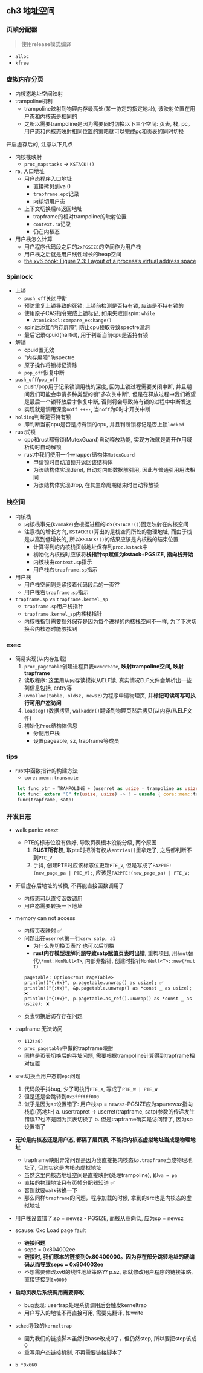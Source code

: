 ## ch3 地址空间

### 页帧分配器

> 使用release模式编译

- `alloc`
- `kfree`

### 虚拟内存分页

- 内核态地址空间映射
- trampoline机制
    * trampoline映射到物理内存最高处(某一协定的指定地址), 该映射位置在用户态和内核态是相同的
    * 之所以需要trampoline是因为需要同时切换以下三个空间: 页表, 栈, pc。用户态和内核态映射相同位置的策略就可以完成pc和页表的同时切换

开启虚存后的, 注意以下几点

- 内核栈映射
    * `proc_mapstacks` -> `KSTACK!()`
- ra, 入口地址
    * 用户态程序入口地址
        + 直接拷贝到va 0
        + `trapframe.epc`记录
        + 内核切用户态
    * 上下文切换后ra返回地址
        + trapframe的相对trampoline的映射位置
        + `context.ra`记录
        + 仍在内核态
- 用户栈怎么计算
    * 用户程序代码段之后的`2xPGSIZE`的空间作为用户栈
    * 用户栈之后就是用户线性增长的heap空间
    * [the xv6 book: Figure 2.3: Layout of a process’s virtual address space](https://pdos.csail.mit.edu/6.S081/2020/xv6/book-riscv-rev1.pdf)


### Spinlock

- 上锁
    * `push_off`关闭中断
    * 预防重复上锁导致的死锁: 上锁前检测是否持有锁, 应该是不持有锁的
    * 使用原子CAS指令完成上锁标记, 如果失败则spin: `while`
        + `AtomicBool:compare_exchange()`
    * spin后添加"内存屏障", 防止cpu预取导致spectre漏洞
    * 最后记录cpuid(hartid), 用于判断当前cpu是否持有锁
- 解锁
    * cpuid置无效
    * "内存屏障"防spectre
    * 原子操作将锁标记清除
    * `pop_off`恢复中断
- `push_off`/`pop_off`
    * push/pop用于记录锁调用栈的深度, 因为上锁过程需要关闭中断, 并且期间我们可能会申请多种类型的锁"多次关中断", 但是在释放过程中我们希望是最后一个锁释放后才恢复中断, 否则将会导致持有锁的过程中中断发送
    * 实现就是调用深度`noff ++--`, 当`noff`为0时才开关中断
- `holding`判断是否持有锁
    * 即判断当前cpu是否是持有锁的cpu, 并且判断锁标记是否上锁`locked`
- rust式锁
    * cpp和rust都有锁(MutexGuard)自动释放功能, 实现方法就是离开作用域析构时自动解锁
    * rust中我们使用一个wrapper结构体`MutexGuard`
        + 申请锁时自动加锁并返回该结构体
        + 为该结构体实现deref, 自动对内部数据解引用, 因此与普通引用用法相同
        + 为该结构体实现drop, 在其生命周期结束时自动释放锁


### 栈空间

- 内核栈
    * 内核栈事先(`kvmmake`)会根据进程的idx(`KSTACK!()`)固定映射在内核空间
    * 注意栈的增长方向, `KSTACK!()`算出的是栈空间所处的物理地址, 而由于栈是从高到低增长的, 所以`KSTACK!()`的结果应该是内核栈的结束位置
        + 计算得到的内核栈页帧地址保存到`proc.kstack`中
        + 初始化内核栈时应该将**栈指针sp赋值为kstack+PGSIZE, 指向栈开始**
        + 内核栈由`context.sp`指示
        + 用户栈右`trapframe.sp`指示
- 用户栈
    * 用户栈空间则是紧接着代码段后的一页??
    * 用户栈右`trapframe.sp`指示
- `trapframe.sp` vs `trapframe.kernel_sp`
    * `trapframe.sp`用户栈指针
    * `trapframe.kernel_sp`内核栈指针
    * 内核栈指针需要额外保存是因为每个进程的内核栈空间不一样, 为了下次切换会内核态时能够找到


### exec

- 简易实现(从内存加载)
    1. `proc_pagetable`创建进程页表`uvmcreate`, **映射trampoline空间, 映射trapframe**
    2. 读取程序: 这里用从内存读模拟从ELF读, 真实情况ELF文件会解析出一些列信息包括, entry等
    3. `uvmalloc(table, oldsz, newsz)`为程序申请物理页, **并标记可读可写可执行可用户态访问**
    4. `loadseg()`数据拷贝, `walkaddr()`翻译到物理页然后拷贝(从内存/从ELF文件)
    5. 初始化`Proc`结构体信息
        - 分配用户栈 
        - 设置pageable, sz, trapframe等成员


### tips

- rust中函数指针的构建方法
    * `core::mem::transmute`

```rust
    let func_ptr = TRAMPOLINE + (userret as usize - trampoline as usize);
    let func: extern "C" fn(usize, usize) -> ! = unsafe { core::mem::transmute(func as usize) };
    func(trapframe, satp)
```


### 开发日志

- walk panic: `etext`
    * PTE的标志位没有做好, 导致页表根本没能分级, 两个原因
        1. **RUST所有权**, 取pte时把所有权从`entries[]`里拿走了, 之后都判断不到`PTE_V`
        2. 手抖, 创建PTE时应该标志位更新`PTE_V`, 但是写成了`PA2PTE!(new_page_pa | PTE_V);`, 应该是`PA2PTE!(new_page_pa) | PTE_V;`

- 开启虚存后地址的转换, 不再能直接函数调用了
    * 内核态可以直接函数调用
    * 用户态需要转换一下地址

- memory can not access
    * 内核页表映射 ✅
    * 问题出在`userret`第一行`csrw satp, a1`
        + 为什么先切换页表?? 也可以后切换
        + **rust内存模型理解问题导致satp赋值页表时出错**, 重构项目, 用`&mut`替代`\*mut`: `NonNull<T>`, 内部非指针, 创建时指针`NonNull<T>::new(*mut T)`
        ```
        pagetable: Option<*mut PageTable>
        println!("{:#x}", p.pagetable.unwrap() as usize); ✅
        println!("{:#x}", &p.pagetable.unwrap() as *const _ as usize); ❌
        println!("{:#x}", p.pagetable.as_ref().unwrap() as *const _ as usize); ❌
        ```
    * 页表切换后访存存在问题
- trapframe 无法访问
    * `112(a0)`
    * `proc_pagetable`中做的trapframe映射
    * 同样是页表切换后的寻址问题, 需要根据trampoline计算得到trapframe相对位置
- sret切换会用户态前`epc`问题
    1. 代码段手抖bug, 少了可执行`PTE_X`, 写成了`PTE_W | PTE_W`
    2. 但是还是会跳转到`0x3ffffff000`
    3. 似乎是因为`sp`设置错了: 用户栈sp = newsz-PGSIZE应为sp=newsz指向栈底(高地址)
        a. usertrapret -> userret(trapframe, satp)参数的传递发生错误??也不是因为页表切换了
        b. 但是trapframe确实是访问错了, 因为sp设置错了
- **无论是内核态还是用户态, 都隔了层页表, 不能把内核态虚拟地址当成是物理地址**
    * trapframe映射异常问题是因为我直接把内核态`&p.trapframe`当成物理地址了, 但其实这是内核态虚拟地址
    * 虽然这里内核态地址空间是直接映射(处理trampoline), 即`va = pa`
    * 直接的物理地址只有页帧分配器知道 ✅
    * 否则就要`walk`转换一下
    * 那么同样`trapframe`的问题，程序加载的时候, 拿到的src也是内核态的虚拟地址
- 用户栈设置错了:sp = newsz - PGSIZE, 而栈从高向低, 应为sp = newsz
- scause: 0xc Load page fault
    * **链接问题**
    * sepc = 0x804002ee
    * **链接时, 我们原本的链接到0x80400000。因为存在部分跳转地址的硬编码从而导致sepc = 0x804002ee**
    * 不想需要修改xv6的线性地址策略?? p.sz, 那就修改用户程序的链接策略, 直接链接到`0x0000`
- **启动页表后系统调用需要修改**
    * bug表现: usertrap处理系统调用后会触发kerneltrap
    * 用户写入的地址不再直接可用, 需要先翻译, 如write
- `sched`导致的`kerneltrap`
    * 因为我们的链接脚本虽然把base改成0了，但仍然step, 所以要把step该成0
    * 重写用户态链接机制, 不再需要链接脚本了
- `b *0x660`



